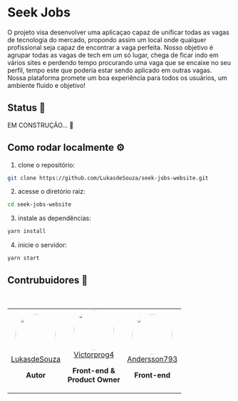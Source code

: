 # Seek Jobs

O projeto visa desenvolver uma aplicaçao capaz de unificar todas as vagas de tecnologia do mercado, propondo assim um local onde qualquer profissional seja capaz de encontrar a vaga perfeita. Nosso objetivo é agrupar todas as vagas de tech em um só lugar, chega de ficar indo em vários sites e perdendo tempo procurando uma vaga que se encaixe no seu perfil, tempo este que poderia estar sendo aplicado em outras vagas. Nossa plataforma promete um boa experiência para todos os usuários, um ambiente fluido e objetivo!

## Status 👀

EM CONSTRUÇÃO...  🚧
<!--EM PRODUÇÃO... 🚀--> 

## Como rodar localmente ⚙️

1. clone o repositório:

```bash
git clone https://github.com/LukasdeSouza/seek-jobs-website.git
```
2. acesse o diretório raiz:
```bash
cd seek-jobs-website
```
3. instale as dependências:
```bash
yarn install
```
4. inicie o servidor:
```bash
yarn start
```

## Contrubuidores 🤟

<!--
    todos os avatares devem seguir esse padrão


    <td style="text-align:center">
        <img height="90" width="90" style="border-radius: 50%;" 
            src="<url do avatar>"
        >
        <br>
        <a href="https://github.com/LukasdeSouza">
            <nickname>
        </a>
        <p style="font-weight:bold">
            <função no projeto>
        </p>
        <pode haver mais de uma função>
    </td>
-->
<br>
<table>
    <tr>
        <!--Lucas de Souza-->
        <td style="text-align:center">
            <img height="90" width="90" style="border-radius: 50%;" 
                src="https://avatars.githubusercontent.com/u/99886292?v=4"
            >
            <br>
            <a href="https://github.com/LukasdeSouza">
                LukasdeSouza
            </a>
            <p style="font-weight:bold">
                Autor
            </p>
        </td>
        <!--Vitor Hugo-->
        <td style="text-align:center">
            <img height="90" width="90" style="border-radius: 50%;" 
                src="https://avatars.githubusercontent.com/u/100080203?v=4"
            >
            <br>
            <a href="https://github.com/Victorprog4">
                Victorprog4
            </a>
            <p style="font-weight:bold">
                Front-end & <br> Product Owner
            </p>
        </td>
        <!--Andersson Gonçalves-->
        <td style="text-align:center">
            <img height="90" width="90" style="border-radius: 50%;" 
                src="https://avatars.githubusercontent.com/u/94249557?s=400&u=72f47fb4e4ed4bb314de7ddae4eee7d033106348&v=4"
            >
            <br>
            <a href="https://github.com/LukasdeSouza">
                Andersson793
            </a>
            <p style="font-weight:bold">
                Front-end
            </p>
        </td>
    </tr>
</table>
